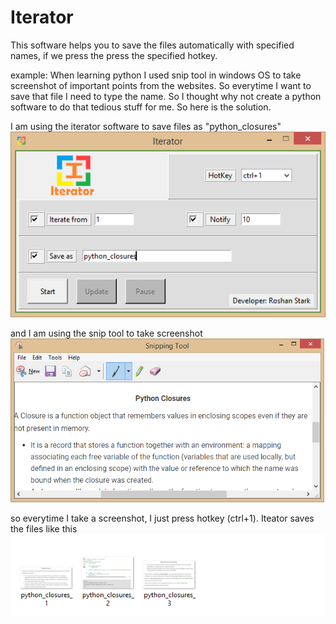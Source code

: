 # Iterator
This software helps you to save the files automatically with specified names, if we press the press the specified hotkey.

example:
When learning python I used snip tool in windows OS to take screenshot of important points from the websites. So everytime I want to save that file I need to type the name. So I thought why not create a python software to do that tedious stuff for me. So here is the solution.

I am using the iterator software to save files as "python_closures"
![](assets/screenshot.png)

 and I am using the snip tool to take screenshot
![](assets/using_snip_tool.png)

so everytime I take a screenshot, I just press hotkey (ctrl+1). Iteator saves the files like this
![](assets/how_it_saved.PNG)
